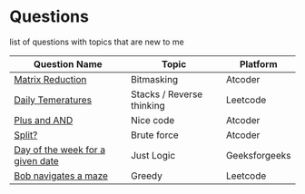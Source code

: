 # **Questions**

list of questions with topics that are new to me

| Question Name                                                                                                                         | Topic                     | Platform      |
| ------------------------------------------------------------------------------------------------------------------------------------- | ------------------------- | ------------- |
| [Matrix Reduction](https://atcoder.jp/contests/abc264/tasks/abc264_c)                                                                 | Bitmasking                | Atcoder       |
| [Daily Temeratures](https://leetcode.com/problems/daily-temperatures/)                                                                | Stacks / Reverse thinking | Leetcode      |
| [Plus and AND](https://atcoder.jp/contests/arc146/tasks/arc146_b)                                                                     | Nice code                 | Atcoder       |
| [Split?](https://atcoder.jp/contests/abc267/editorial/4758)                                                                           | Brute force               | Atcoder       |
| [Day of the week for a given date](https://www.geeksforgeeks.org/find-day-of-the-week-for-a-given-date/)                              | Just Logic                | Geeksforgeeks |
| [Bob navigates a maze](https://leetcode.com/discuss/interview-question/666317/deshaw-online-assessment-question-bob-navigates-a-maze) | Greedy                    | Leetcode      |
